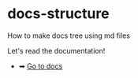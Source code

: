 # docs-structure
How to make docs tree using md files

Let's read the documentation!

- ➡ [Go to docs](/docs)
